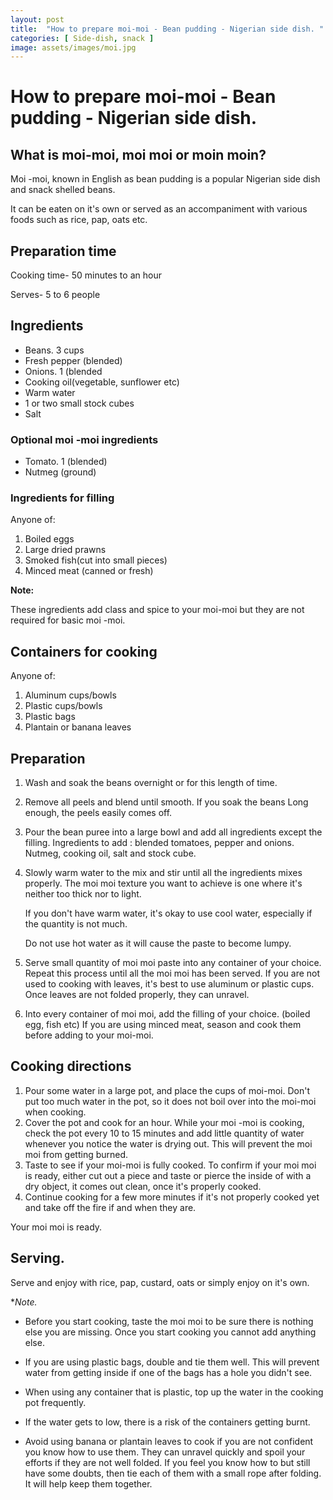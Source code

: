 ```yaml
---
layout: post
title:  "How to prepare moi-moi - Bean pudding - Nigerian side dish. "
categories: [ Side-dish, snack ]
image: assets/images/moi.jpg
---
```


# How to prepare moi-moi - Bean pudding - Nigerian side dish. 

## What is moi-moi, moi moi or moin moin? 

Moi -moi, known in English as bean pudding is a popular Nigerian side dish and snack shelled beans. 

It can be eaten on it's own or served as an accompaniment with various foods such as rice, pap, oats etc. 

## Preparation time
Cooking time- 50 minutes to an hour

Serves- 5 to 6 people

## Ingredients 

- Beans. 3 cups
- Fresh pepper (blended) 
- Onions. 1 (blended
- Cooking oil(vegetable, sunflower etc) 
- Warm water 
- 1 or two small stock cubes
- Salt

### Optional moi -moi ingredients 

- Tomato. 1 (blended) 
- Nutmeg (ground) 

### Ingredients for filling 

Anyone of:

1. Boiled eggs
2. Large dried prawns 
3. Smoked fish(cut into small pieces) 
4. Minced meat (canned or fresh) 
   
**Note:**

These ingredients add class and spice to your moi-moi but they are not required for basic moi -moi.

## Containers for cooking 

Anyone of:

1. Aluminum cups/bowls
2. Plastic cups/bowls
3. Plastic bags
4. Plantain or banana leaves 

## Preparation 

1. Wash and soak the beans overnight or for this length of time. 
2. Remove all peels and blend until smooth. If you soak the beans Long enough, the peels easily comes off. 
3. Pour the bean puree into a large bowl and add all ingredients except the filling. 
   Ingredients to add : blended tomatoes, pepper and onions. Nutmeg, cooking oil, salt and stock cube. 
4. Slowly  warm water to the mix and stir until all the ingredients mixes properly. 
   The moi moi texture you want to achieve is one where it's neither too thick nor to light.

   If you don't have warm water, it's okay to use cool water, especially if the quantity is not much.
   
   Do not use hot water as it will cause the  paste to become lumpy. 
5. Serve small quantity of moi moi paste into any container of your choice. Repeat this process until all the moi moi has been served. 
   If you are not used to cooking with leaves, it's best to use aluminum or plastic cups. Once leaves are not folded properly, they can unravel.
6. Into every container of moi moi, add the filling of your choice. (boiled egg, fish etc) 
   If you are using minced meat, season and cook them before adding to your moi-moi. 

## Cooking directions 

1. Pour some water in a large pot, and place the cups of moi-moi. 
   Don't put too much water in the pot, so it does not boil over into the moi-moi when cooking. 
2. Cover the pot and cook for an hour. 
   While your moi -moi is cooking, check the pot every 10 to 15 minutes and add little quantity of water whenever you notice the water is drying out. 
   This will prevent the moi moi from getting burned. 
3. Taste to see if your moi-moi is fully cooked. To confirm if your moi moi is ready, either cut out a piece and taste or pierce the inside of 
   with a dry object,  it comes out clean, once it's properly cooked. 
4. Continue cooking for a few more minutes if it's not properly cooked yet and take off the fire if and when they are. 
   

Your moi moi is ready. 

## Serving. 

Serve and enjoy with rice, pap, custard, oats or simply enjoy on it's own. 

**Note.* 

- Before you start cooking, taste the moi moi to be sure there is nothing else you are missing. Once you start cooking you cannot add anything else. 

- If you are using plastic bags, double and tie them well. This will prevent water from getting inside if one of the bags has a hole you didn't see. 

- When using any container that is plastic, top up the water in the cooking pot frequently. 

- If the water gets to low, there is a risk of the containers getting burnt.

- Avoid using banana or plantain leaves to cook if you are not confident you know how to use them.
   They can unravel quickly and spoil your efforts if they are not well folded. 
   If you feel you know how to  but still have some doubts, then tie each of them with a small rope after folding. It will help keep them together. 

